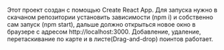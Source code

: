 Этот проект создан с помощью Create React App. Для запуска нужно в скачаном репозитории установить зависимости (npm i) и собственно сам запуск (npm start), дальше должно открыться новое окно в браузере с адресом http://localhost:3000. Добавление, удаление, перетаскивание по карте и в листе(Drag-and-drop) поинтов работает.
 